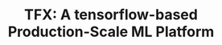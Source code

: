 ---
title: 'TFX: A tensorflow-based Production-Scale ML Platform' 
acronym: TFX
type: AL
webpage: 'https://dl.acm.org/doi/pdf/10.1145/3097983.3098021?download=true' 
---